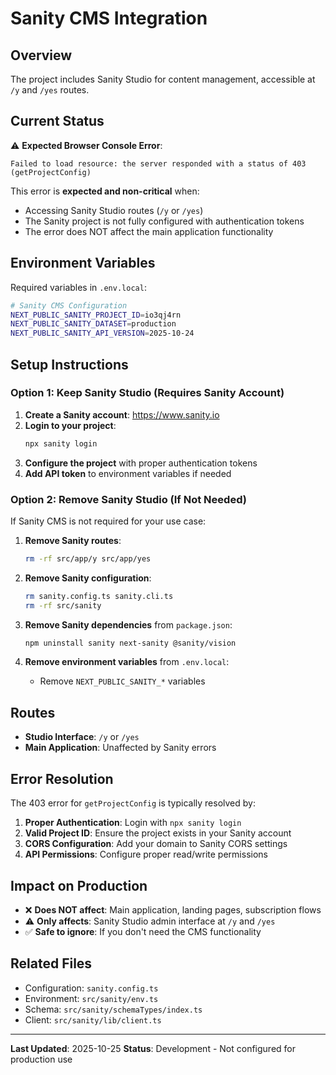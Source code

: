 # Sanity CMS Integration

## Overview

The project includes Sanity Studio for content management, accessible at `/y` and `/yes` routes.

## Current Status

⚠️ **Expected Browser Console Error**:
```
Failed to load resource: the server responded with a status of 403 (getProjectConfig)
```

This error is **expected and non-critical** when:
- Accessing Sanity Studio routes (`/y` or `/yes`)
- The Sanity project is not fully configured with authentication tokens
- The error does NOT affect the main application functionality

## Environment Variables

Required variables in `.env.local`:

```bash
# Sanity CMS Configuration
NEXT_PUBLIC_SANITY_PROJECT_ID=io3qj4rn
NEXT_PUBLIC_SANITY_DATASET=production
NEXT_PUBLIC_SANITY_API_VERSION=2025-10-24
```

## Setup Instructions

### Option 1: Keep Sanity Studio (Requires Sanity Account)

1. **Create a Sanity account**: https://www.sanity.io
2. **Login to your project**:
   ```bash
   npx sanity login
   ```
3. **Configure the project** with proper authentication tokens
4. **Add API token** to environment variables if needed

### Option 2: Remove Sanity Studio (If Not Needed)

If Sanity CMS is not required for your use case:

1. **Remove Sanity routes**:
   ```bash
   rm -rf src/app/y src/app/yes
   ```

2. **Remove Sanity configuration**:
   ```bash
   rm sanity.config.ts sanity.cli.ts
   rm -rf src/sanity
   ```

3. **Remove Sanity dependencies** from `package.json`:
   ```bash
   npm uninstall sanity next-sanity @sanity/vision
   ```

4. **Remove environment variables** from `.env.local`:
   - Remove `NEXT_PUBLIC_SANITY_*` variables

## Routes

- **Studio Interface**: `/y` or `/yes`
- **Main Application**: Unaffected by Sanity errors

## Error Resolution

The 403 error for `getProjectConfig` is typically resolved by:

1. **Proper Authentication**: Login with `npx sanity login`
2. **Valid Project ID**: Ensure the project exists in your Sanity account
3. **CORS Configuration**: Add your domain to Sanity CORS settings
4. **API Permissions**: Configure proper read/write permissions

## Impact on Production

- ❌ **Does NOT affect**: Main application, landing pages, subscription flows
- ⚠️ **Only affects**: Sanity Studio admin interface at `/y` and `/yes`
- ✅ **Safe to ignore**: If you don't need the CMS functionality

## Related Files

- Configuration: `sanity.config.ts`
- Environment: `src/sanity/env.ts`
- Schema: `src/sanity/schemaTypes/index.ts`
- Client: `src/sanity/lib/client.ts`

---

**Last Updated**: 2025-10-25
**Status**: Development - Not configured for production use
